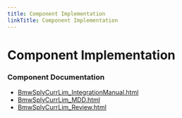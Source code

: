 ```yaml
---
title: Component Implementation
linkTitle: Component Implementation
---
```


# Component Implementation
### Component Documentation

- [BmwSplyCurrLim_IntegrationManual.html](doc/BmwSplyCurrLim_IntegrationManual.html)
- [BmwSplyCurrLim_MDD.html](doc/BmwSplyCurrLim_MDD.html)
- [BmwSplyCurrLim_Review.html](doc/BmwSplyCurrLim_Review.html)

